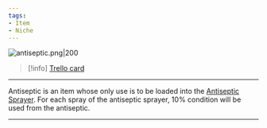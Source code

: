 ```yaml
---
tags:
- Item
- Niche
---
```


![antiseptic.png\|200](/Items/Antiseptic%20-%20Attachments/6718845db30472d958dd7d06.png)

> [!info] [Trello card](https://trello.com/c/r9tCsgBr/118-antiseptic)

---

Antiseptic is an item whose only use is to be loaded into the [Antiseptic Sprayer](Antiseptic%20Sprayer.md). For each spray of the antiseptic sprayer, 10% condition will be used from the antiseptic.

---

